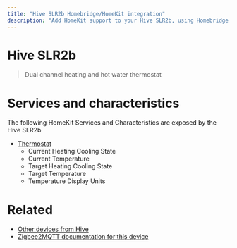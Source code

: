 ```yaml
---
title: "Hive SLR2b Homebridge/HomeKit integration"
description: "Add HomeKit support to your Hive SLR2b, using Homebridge, Zigbee2MQTT and homebridge-z2m."
---
```

<!---
This file has been GENERATED using src/docgen/docgen.ts
DO NOT EDIT THIS FILE MANUALLY!
-->
# Hive SLR2b
> Dual channel heating and hot water thermostat


# Services and characteristics
The following HomeKit Services and Characteristics are exposed by
the Hive SLR2b

* [Thermostat](../../climate.md)
  * Current Heating Cooling State
  * Current Temperature
  * Target Heating Cooling State
  * Target Temperature
  * Temperature Display Units


# Related
* [Other devices from Hive](../index.md#hive)
* [Zigbee2MQTT documentation for this device](https://www.zigbee2mqtt.io/devices/SLR2b.html)